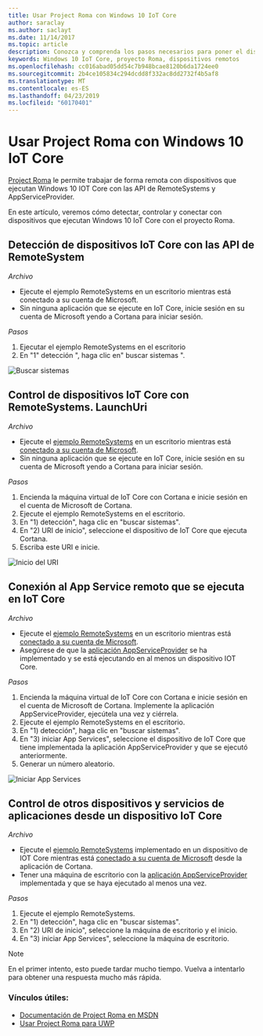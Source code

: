 ```yaml
---
title: Usar Project Roma con Windows 10 IoT Core
author: saraclay
ms.author: saclayt
ms.date: 11/14/2017
ms.topic: article
description: Conozca y comprenda los pasos necesarios para poner el dispositivo de Windows IoT en el mercado.
keywords: Windows 10 IoT Core, proyecto Roma, dispositivos remotos
ms.openlocfilehash: cc016abad05dd54c7b948bcae8120b6da1724ee0
ms.sourcegitcommit: 2b4ce105834c294dcdd8f332ac8dd2732f4b5af8
ms.translationtype: MT
ms.contentlocale: es-ES
ms.lasthandoff: 04/23/2019
ms.locfileid: "60170401"
---
```

# <a name="using-project-rome-with-windows-10-iot-core"></a>Usar Project Roma con Windows 10 IoT Core 
 
[Project Roma](https://developer.microsoft.com/en-us/windows/project-rome) le permite trabajar de forma remota con dispositivos que ejecutan Windows 10 IOT Core con las API de RemoteSystems y AppServiceProvider. 
 
En este artículo, veremos cómo detectar, controlar y conectar con dispositivos que ejecutan Windows 10 IoT Core con el proyecto Roma.  
 
## <a name="discovering-iot-core-devices-with-the-remotesystem-apis"></a>Detección de dispositivos IoT Core con las API de RemoteSystem 
 
_Archivo_
* Ejecute el ejemplo RemoteSystems en un escritorio mientras está conectado a su cuenta de Microsoft.  
* Sin ninguna aplicación que se ejecute en IoT Core, inicie sesión en su cuenta de Microsoft yendo a Cortana para iniciar sesión. 
 
_Pasos_
1. Ejecutar el ejemplo RemoteSystems en el escritorio 
2. En "1" detección ", haga clic en" buscar sistemas ". 

![Buscar sistemas](../media/ProjectRome/SearchForSystems.gif)
 
## <a name="control-iot-core-devices-with-remotesystemslaunchuri"></a>Control de dispositivos IoT Core con RemoteSystems. LaunchUri 
 
_Archivo_
* Ejecute el [ejemplo RemoteSystems](https://github.com/Microsoft/Windows-universal-samples/tree/dev/Samples/RemoteSystems) en un escritorio mientras está [conectado a su cuenta de Microsoft](https://github.com/Microsoft/Windows-universal-samples/tree/master/Samples/WebAccountManagement).
* Sin ninguna aplicación que se ejecute en IoT Core, inicie sesión en su cuenta de Microsoft yendo a Cortana para iniciar sesión. 
 
_Pasos_
1. Encienda la máquina virtual de IoT Core con Cortana e inicie sesión en el cuenta de Microsoft de Cortana. 
2. Ejecute el ejemplo RemoteSystems en el escritorio. 
3. En "1) detección", haga clic en "buscar sistemas". 
4. En "2) URI de inicio", seleccione el dispositivo de IoT Core que ejecuta Cortana. 
5. Escriba este URI e inicie. 

![Inicio del URI](../media/ProjectRome/LaunchURI.gif)

## <a name="connecting-to-the-remote-app-service-running-on-iot-core"></a>Conexión al App Service remoto que se ejecuta en IoT Core 
_Archivo_
* Ejecute el [ejemplo RemoteSystems](https://github.com/Microsoft/Windows-universal-samples/tree/dev/Samples/RemoteSystems) en un escritorio mientras está [conectado a su cuenta de Microsoft](https://github.com/Microsoft/Windows-universal-samples/tree/master/Samples/WebAccountManagement). 
* Asegúrese de que la [aplicación AppServiceProvider](https://github.com/Microsoft/Windows-universal-samples/tree/dev/Samples/AppServices) se ha implementado y se está ejecutando en al menos un dispositivo IOT Core. 
 
_Pasos_
1. Encienda la máquina virtual de IoT Core con Cortana e inicie sesión en el cuenta de Microsoft de Cortana. Implemente la aplicación AppServiceProvider, ejecútela una vez y ciérrela. 
2. Ejecute el ejemplo RemoteSystems en el escritorio. 
3. En "1) detección", haga clic en "buscar sistemas". 
4. En "3) iniciar App Services", seleccione el dispositivo de IoT Core que tiene implementada la aplicación AppServiceProvider y que se ejecutó anteriormente. 
5. Generar un número aleatorio.  

![Iniciar App Services](../media/ProjectRome/LaunchAppServices.gif)
 
## <a name="controlling-other-devices-and-app-services-from-an-iot-core-device"></a>Control de otros dispositivos y servicios de aplicaciones desde un dispositivo IoT Core 

_Archivo_
* Ejecute el [ejemplo RemoteSystems](https://github.com/Microsoft/Windows-universal-samples/tree/dev/Samples/RemoteSystems) implementado en un dispositivo de IOT Core mientras está [conectado a su cuenta de Microsoft](https://github.com/Microsoft/Windows-universal-samples/tree/master/Samples/WebAccountManagement) desde la aplicación de Cortana. 
* Tener una máquina de escritorio con la [aplicación AppServiceProvider](https://github.com/Microsoft/Windows-universal-samples/tree/dev/Samples/AppServices) implementada y que se haya ejecutado al menos una vez. 
 
_Pasos_
1. Ejecute el ejemplo RemoteSystems. 
2. En "1) detección", haga clic en "buscar sistemas". 
3. En "2) URI de inicio", seleccione la máquina de escritorio y el inicio. 
4. En "3) iniciar App Services", seleccione la máquina de escritorio.  
 
> [!NOTE] 
> En el primer intento, esto puede tardar mucho tiempo. Vuelva a intentarlo para obtener una respuesta mucho más rápida. 
 
### <a name="helpful-links"></a>Vínculos útiles: 
* [Documentación de Project Roma en MSDN](https://developer.microsoft.com/en-us/windows/project-rome )
* [Usar Project Roma para UWP](https://docs.microsoft.com/windows/uwp/launch-resume/connected-apps-and-devices )
 
